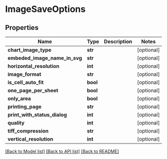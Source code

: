 # ImageSaveOptions

## Properties
Name | Type | Description | Notes
------------ | ------------- | ------------- | -------------
**chart_image_type** | **str** |  | [optional] 
**embeded_image_name_in_svg** | **str** |  | [optional] 
**horizontal_resolution** | **int** |  | [optional] 
**image_format** | **str** |  | [optional] 
**is_cell_auto_fit** | **bool** |  | [optional] 
**one_page_per_sheet** | **bool** |  | [optional] 
**only_area** | **bool** |  | [optional] 
**printing_page** | **str** |  | [optional] 
**print_with_status_dialog** | **int** |  | [optional] 
**quality** | **int** |  | [optional] 
**tiff_compression** | **str** |  | [optional] 
**vertical_resolution** | **int** |  | [optional] 

[[Back to Model list]](../README.md#documentation-for-models) [[Back to API list]](../README.md#documentation-for-api-endpoints) [[Back to README]](../README.md)



